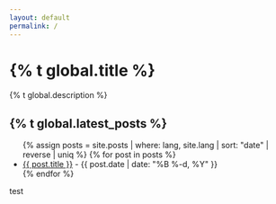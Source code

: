 ```yaml
---
layout: default
permalink: /
---
```


# {% t global.title %}

{% t global.description %}

## {% t global.latest_posts %}

<ul>
{% assign posts = site.posts | where: lang, site.lang | sort: "date" | reverse | uniq %}
{% for post in posts %}
  <li>
    <a href="{{ post.url | prepend: site.baseurl }}">{{ post.title }}</a>
    <span class="post-meta">- {{ post.date | date: "%B %-d, %Y" }}</span>
  </li>
{% endfor %}
</ul>
test